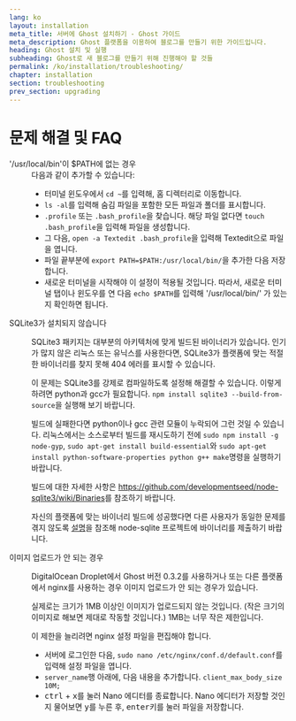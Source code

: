 ```yaml
---
lang: ko
layout: installation
meta_title: 서버에 Ghost 설치하기 - Ghost 가이드
meta_description: Ghost 플랫폼을 이용하여 블로그를 만들기 위한 가이드입니다.
heading: Ghost 설치 및 실행
subheading: Ghost로 새 블로그를 만들기 위해 진행해야 할 것들
permalink: /ko/installation/troubleshooting/
chapter: installation
section: troubleshooting
prev_section: upgrading
---
```



# 문제 해결 및 FAQ <a id="troubleshooting"></a>

<dl>
    <dt id="export-path">'/usr/local/bin'이 $PATH에 없는 경우</dt>
    <dd>다음과 같이 추가할 수 있습니다:
        <ul>
            <li>터미널 윈도우에서 <code>cd ~</code>를 입력해, 홈 디렉터리로 이동합니다.</li>
            <li><code>ls -al</code>를 입력해 숨김 파일을 포함한 모든 파일과 폴더를 표시합니다.</li>
            <li><code class="path">.profile</code> 또는 <code class="path">.bash_profile</code>을 찾습니다. 해당 파일 없다면 <code>touch .bash_profile</code>을 입력해 파일을 생성합니다.</li>
            <li>그 다음, <code>open -a Textedit .bash_profile</code>을 입력해 Textedit으로 파일을 엽니다.</li>
            <li>파일 끝부분에 <code>export PATH=$PATH:/usr/local/bin/</code>을 추가한 다음 저장합니다.</li>
            <li>새로운 터미널을 시작해야 이 설정이 적용될 것입니다. 따라서, 새로운 터미널 탭이나 윈도우를 연 다음 <code>echo $PATH</code>를 입력해 '/usr/local/bin/' 가 있는지 확인하면 됩니다.</li>
        </ul>
    </dd>
    <dt id="sqlite3-errors">SQLite3가 설치되지 않습니다</dt>
    <dd>
        <p>SQLite3 패키지는 대부분의 아키텍처에 맞게 빌드된 바이너리가 있습니다. 인기가 많지 않은 리눅스 또는 유닉스를 사용한다면, SQLite3가 플랫폼에 맞는 적절한 바이너리를 찾지 못해 404 에러를 표시할 수 있습니다.</p>
        <p>이 문제는 SQLite3를 강제로 컴파일하도록 설정해 해결할 수 있습니다. 이렇게 하려면 python과 gcc가 필요합니다. <code>npm install sqlite3 --build-from-source</code>을 실행해 보기 바랍니다.</p>
        <p>빌드에 실패한다면 python이나 gcc 관련 모듈이 누락되어 그런 것일 수 있습니다. 리눅스에서는 소스로부터 빌드를 재시도하기 전에 <code>sudo npm install -g node-gyp</code>, <code>sudo apt-get install build-essential</code>와 <code>sudo apt-get install python-software-properties python g++ make</code>명령을 실행하기 바랍니다.</p>
        <p>빌드에 대한 자세한 사항은 <a href="https://github.com/developmentseed/node-sqlite3/wiki/Binaries">https://github.com/developmentseed/node-sqlite3/wiki/Binaries</a>를 참조하기 바랍니다.</p>
        <p>자신의 플랫폼에 맞는 바이너리 빌드에 성공했다면 다른 사용자가 동일한 문제를 겪지 않도록 <a href="https://github.com/developmentseed/node-sqlite3/wiki/Binaries#creating-new-binaries">설명</a>을 참조해 node-sqlite 프로젝트에 바이너리를 제출하기 바랍니다.
    </dd>
    <dt id="image-uploads">이미지 업로드가 안 되는 경우</dt>
    <dd>
        <p>DigitalOcean Droplet에서 Ghost 버전 0.3.2를 사용하거나 또는 다른 플랫폼에서 nginx를 사용하는 경우 이미지 업로드가 안 되는 경우가 있습니다.</p>
        <p>실제로는 크기가 1MB 이상인 이미지가 업로드되지 않는 것입니다. (작은 크기의 이미지로 해보면 제대로 작동할 것입니다.) 1MB는 너무 작은 제한입니다.</p>
        <p>이 제한을 늘리려면 nginx 설정 파일을 편집해야 합니다.</p>
        <ul>
            <li>서버에 로그인한 다음, <code>sudo nano /etc/nginx/conf.d/default.conf</code>를 입력해 설정 파일을 엽니다.</li>
            <li><code>server_name</code>행 아래에, 다음 내용을 추가합니다. <code>client_max_body_size 10M;</code></li>
            <li><kbd>ctrl</kbd> + <kbd>x</kbd>를 눌러 Nano 에디터를 종료합니다. Nano 에디터가 저장할 것인지 물어보면 <kbd>y</kbd>를 누른 후, <kbd>enter</kbd>키를 눌러 파일을 저장합니다.</li>
        </ul>
    </dd>
</dl>
